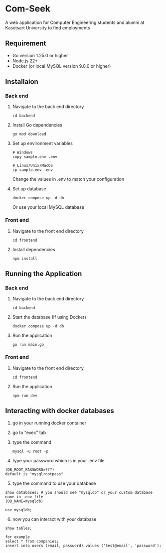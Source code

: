 # Com-Seek

A web application for Computer Engineering students and alumni at Kasetsart University to find employments

## Requirement
- Go version 1.25.0 or higher
- Node.js 22+
- Docker (or local MySQL version 9.0.0 or higher)

## Installaion

### Back end

1. Navigate to the back end directory
    
    ```
    cd backend
    ```

2. Install Go dependencies

    ```
    go mod download
   ```

3. Set up environment variables

    ```
    # Windows
    copy sample.env .env

    # Linux/Unix/MacOS
    cp sample.env .env
    ```

    Change the values in .env to match your configuration

4. Set up database

    ```
    docker compose up -d db
    ```

    Or use your local MySQL database

### Front end

1. Navigate to the front end directory

    ```
    cd frontend
    ```

2. Install dependencies

    ```
    npm install
    ```

## Running the Application

### Back end

1. Navigate to the back end directory
    
    ```
    cd backend
    ```

2. Start the database (If using Docker)

    ```
    docker compose up -d db
    ```

3. Run the application

    ```
    go run main.go
    ```

### Front end

1. Navigate to the front end directory

    ```
    cd frontend
    ```

2. Run the application

    ```
    npm run dev
    ```

## Interacting with docker databases

1. go in your running docker container
2. go to "exec" tab
3. type the command

    ```
    mysql -u root -p
    ```
4. type your password which is in your .env file 
```
(DB_ROOT_PASSWORD=???)
default is "mysqlrootpass"
```
5. type the command to use your database
```
show databases; # you should see "mysqldb" or your custom database name in .env file
(DB_NAME=mysqldb)
```

```
use mysqldb; 
```
6. now you can interact with your database
```
show tables;

for example
select * from companies;
insert into users (email, password) values ('test@email', 'password');
```